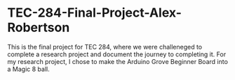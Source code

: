 # TEC-284-Final-Project-Alex-Robertson
 
This is the final project for TEC 284, where we were challeneged to complete a research project and document the journey to completing it.
For my research project, I chose to make the Arduino Grove Beginner Board into a Magic 8 ball. 
